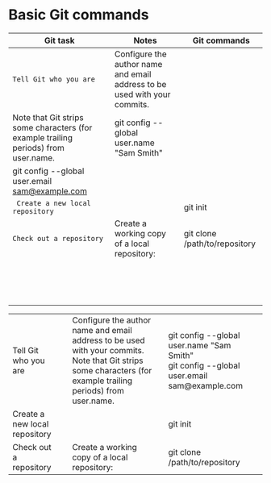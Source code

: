 # Basic Git commands


| Git task | Notes | Git commands |
| --- | --- | --- |
| `Tell Git who you are` | Configure the author name and email address to be used with your commits.
Note that Git strips some characters (for example trailing periods) from user.name. | git config --global user.name "Sam Smith"
git config --global user.email sam@example.com |
| ` Create a new local repository` |  | git init |
| ` Check out a repository ` | Create a working copy of a local repository: | git clone /path/to/repository |
| ` ` |  |  |
| ` ` |  |  |
| ` ` |  |  |
| ` ` |  |  |


<table>
  <tr>
    <td> Tell Git who you are <td> 
    <td> Configure the author name and email address to be used with your commits.
Note that Git strips some characters (for example trailing periods) from user.name. <td> 
    <td> git config --global user.name "Sam Smith" <br>
git config --global user.email sam@example.com <td>
  </tr>
  <tr>
    <td> Create a new local repository <td> 
    <td>   <td> 
    <td> git init <td> 
    </tr>
  <tr>
    <td> Check out a repository <td> 
    <td> Create a working copy of a local repository: <td> 
    <td> git clone /path/to/repository <td> 
  </tr>
</table>

